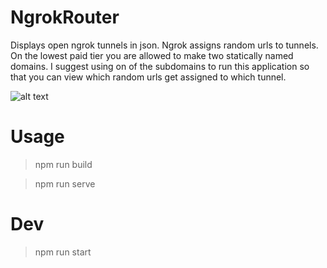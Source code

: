 # NgrokRouter
Displays open ngrok tunnels in json. Ngrok assigns random urls to tunnels. On the lowest paid tier you are allowed to make two statically named domains. I suggest using on of the subdomains to run this application so that you can view which random urls get assigned to which tunnel.

![alt text](https://i.imgur.com/iowmS4c.png "Served page")

# Usage
   > npm run build
   
   > npm run serve
   
# Dev
   > npm run start
